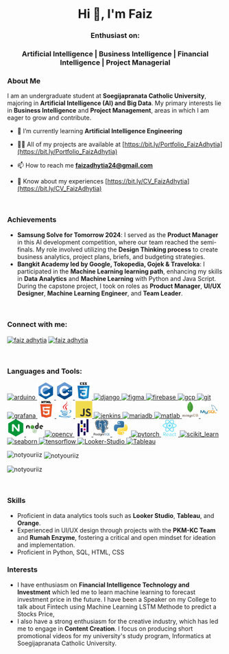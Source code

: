 <h1 align="center">Hi 👋, I'm Faiz</h1>
<h3 align="center"> Enthusiast on:</h3>
<h3 align="center"> Artificial Intelligence | Business Intelligence | Financial Intelligence | Project Managerial</h3>

### About Me
I am an undergraduate student at **Soegijapranata Catholic University**, majoring in **Artificial Intelligence (AI) and Big Data**. My primary interests lie in **Business Intelligence** and **Project Management**, areas in which I am eager to grow and contribute.
<br>

- 🌱 I’m currently learning **Artificial Intelligence Engineering**

- 👨‍💻 All of my projects are available at [https://bit.ly/Portfolio_FaizAdhytia](https://bit.ly/Portfolio_FaizAdhytia)

- 📫 How to reach me **faizadhytia24@gmail.com**

- 📄 Know about my experiences [https://bit.ly/CV_FaizAdhytia](https://bit.ly/CV_FaizAdhytia)
<br>

### Achievements
- **Samsung Solve for Tomorrow 2024**: I served as the **Product Manager** in this AI development competition, where our team reached the semi-finals. My role involved utilizing the **Design Thinking process** to create business analytics, project plans, briefs, and budgeting strategies.
- **Bangkit Academy led by Google, Tokopedia, Gojek & Traveloka**: I participated in the **Machine Learning learning path**, enhancing my skills in **Data Analytics** and **Machine Learning** with Python and Java Script. During the capstone project, I took on roles as **Product Manager**, **UI/UX Designer**, **Machine Learning Engineer**, and **Team Leader**.
<br>

<h3 align="left">Connect with me:</h3>
<p align="left">
  <a href="https://linkedin.com/in/faiz adhytia" target="blank"><img align="center" src="https://raw.githubusercontent.com/rahuldkjain/github-profile-readme-generator/master/src/images/icons/Social/linked-in-alt.svg" alt="faiz adhytia" height="30" width="40" /></a>
  <a href="https://www.fiverr.com/faiz_adhytia?up_rollout=true" target="blank"><img align="center" src="https://cdn.worldvectorlogo.com/logos/fiverr-2.svg" alt="faiz adhytia" height="30" width="40" /></a>

</p>
<br>

<h3 align="left">Languages and Tools:</h3>
<p align="left"> <a href="https://www.arduino.cc/" target="_blank" rel="noreferrer"> <img src="https://cdn.worldvectorlogo.com/logos/arduino-1.svg" alt="arduino" width="40" height="40"/> </a> <a href="https://www.cprogramming.com/" target="_blank" rel="noreferrer"> <img src="https://raw.githubusercontent.com/devicons/devicon/master/icons/c/c-original.svg" alt="c" width="40" height="40"/> </a> <a href="https://www.w3schools.com/cpp/" target="_blank" rel="noreferrer"> <img src="https://raw.githubusercontent.com/devicons/devicon/master/icons/cplusplus/cplusplus-original.svg" alt="cplusplus" width="40" height="40"/> </a> <a href="https://www.w3schools.com/css/" target="_blank" rel="noreferrer"> <img src="https://raw.githubusercontent.com/devicons/devicon/master/icons/css3/css3-original-wordmark.svg" alt="css3" width="40" height="40"/> </a> <a href="https://www.djangoproject.com/" target="_blank" rel="noreferrer"> <img src="https://cdn.worldvectorlogo.com/logos/django.svg" alt="django" width="40" height="40"/> </a> <a href="https://www.figma.com/" target="_blank" rel="noreferrer"> <img src="https://www.vectorlogo.zone/logos/figma/figma-icon.svg" alt="figma" width="40" height="40"/> </a> <a href="https://firebase.google.com/" target="_blank" rel="noreferrer"> <img src="https://www.vectorlogo.zone/logos/firebase/firebase-icon.svg" alt="firebase" width="40" height="40"/> </a> <a href="https://cloud.google.com" target="_blank" rel="noreferrer"> <img src="https://www.vectorlogo.zone/logos/google_cloud/google_cloud-icon.svg" alt="gcp" width="40" height="40"/> </a> <a href="https://git-scm.com/" target="_blank" rel="noreferrer"> <img src="https://www.vectorlogo.zone/logos/git-scm/git-scm-icon.svg" alt="git" width="40" height="40"/> </a> <a href="https://grafana.com" target="_blank" rel="noreferrer"> <img src="https://www.vectorlogo.zone/logos/grafana/grafana-icon.svg" alt="grafana" width="40" height="40"/> </a> <a href="https://www.w3.org/html/" target="_blank" rel="noreferrer"> <img src="https://raw.githubusercontent.com/devicons/devicon/master/icons/html5/html5-original-wordmark.svg" alt="html5" width="40" height="40"/> </a> <a href="https://www.java.com" target="_blank" rel="noreferrer"> <img src="https://raw.githubusercontent.com/devicons/devicon/master/icons/java/java-original.svg" alt="java" width="40" height="40"/> </a> <a href="https://developer.mozilla.org/en-US/docs/Web/JavaScript" target="_blank" rel="noreferrer"> <img src="https://raw.githubusercontent.com/devicons/devicon/master/icons/javascript/javascript-original.svg" alt="javascript" width="40" height="40"/> </a> <a href="https://www.jenkins.io" target="_blank" rel="noreferrer"> <img src="https://www.vectorlogo.zone/logos/jenkins/jenkins-icon.svg" alt="jenkins" width="40" height="40"/> </a> <a href="https://mariadb.org/" target="_blank" rel="noreferrer"> <img src="https://www.vectorlogo.zone/logos/mariadb/mariadb-icon.svg" alt="mariadb" width="40" height="40"/> </a> <a href="https://www.mathworks.com/" target="_blank" rel="noreferrer"> <img src="https://upload.wikimedia.org/wikipedia/commons/2/21/Matlab_Logo.png" alt="matlab" width="40" height="40"/> </a> <a href="https://www.mongodb.com/" target="_blank" rel="noreferrer"> <img src="https://raw.githubusercontent.com/devicons/devicon/master/icons/mongodb/mongodb-original-wordmark.svg" alt="mongodb" width="40" height="40"/> </a> <a href="https://www.mysql.com/" target="_blank" rel="noreferrer"> <img src="https://raw.githubusercontent.com/devicons/devicon/master/icons/mysql/mysql-original-wordmark.svg" alt="mysql" width="40" height="40"/> </a> <a href="https://www.nginx.com" target="_blank" rel="noreferrer"> <img src="https://raw.githubusercontent.com/devicons/devicon/master/icons/nginx/nginx-original.svg" alt="nginx" width="40" height="40"/> </a> <a href="https://nodejs.org" target="_blank" rel="noreferrer"> <img src="https://raw.githubusercontent.com/devicons/devicon/master/icons/nodejs/nodejs-original-wordmark.svg" alt="nodejs" width="40" height="40"/> </a> <a href="https://opencv.org/" target="_blank" rel="noreferrer"> <img src="https://www.vectorlogo.zone/logos/opencv/opencv-icon.svg" alt="opencv" width="40" height="40"/> </a> <a href="https://pandas.pydata.org/" target="_blank" rel="noreferrer"> <img src="https://raw.githubusercontent.com/devicons/devicon/2ae2a900d2f041da66e950e4d48052658d850630/icons/pandas/pandas-original.svg" alt="pandas" width="40" height="40"/> </a> <a href="https://www.postgresql.org" target="_blank" rel="noreferrer"> <img src="https://raw.githubusercontent.com/devicons/devicon/master/icons/postgresql/postgresql-original-wordmark.svg" alt="postgresql" width="40" height="40"/> </a> <a href="https://www.python.org" target="_blank" rel="noreferrer"> <img src="https://raw.githubusercontent.com/devicons/devicon/master/icons/python/python-original.svg" alt="python" width="40" height="40"/> </a> <a href="https://pytorch.org/" target="_blank" rel="noreferrer"> <img src="https://www.vectorlogo.zone/logos/pytorch/pytorch-icon.svg" alt="pytorch" width="40" height="40"/> </a> <a href="https://reactjs.org/" target="_blank" rel="noreferrer"> <img src="https://raw.githubusercontent.com/devicons/devicon/master/icons/react/react-original-wordmark.svg" alt="react" width="40" height="40"/> </a> <a href="https://scikit-learn.org/" target="_blank" rel="noreferrer"> <img src="https://upload.wikimedia.org/wikipedia/commons/0/05/Scikit_learn_logo_small.svg" alt="scikit_learn" width="40" height="40"/> </a> <a href="https://seaborn.pydata.org/" target="_blank" rel="noreferrer"> <img src="https://seaborn.pydata.org/_images/logo-mark-lightbg.svg" alt="seaborn" width="40" height="40"/> </a> <a href="https://www.tensorflow.org" target="_blank" rel="noreferrer"> <img src="https://www.vectorlogo.zone/logos/tensorflow/tensorflow-icon.svg" alt="tensorflow" width="40" height="40"/> <img src="https://cdn.worldvectorlogo.com/logos/looker-1.svg" alt="Looker-Studio" width="40" height="40"/> <img src="https://cdn.worldvectorlogo.com/logos/tableau-software.svg" alt="Tableau" width="40" height="40"/> </a>  </p>

<p><img align="left" src="https://github-readme-stats.vercel.app/api/top-langs?username=notyouriiz&show_icons=true&locale=en&layout=compact" alt="notyouriiz" /></p>

<p>&nbsp;<img align="center" src="https://github-readme-stats.vercel.app/api?username=notyouriiz&show_icons=true&locale=en" alt="notyouriiz" /></p>

<p><img align="center" src="https://github-readme-streak-stats.herokuapp.com/?user=notyouriiz&" alt="notyouriiz" /></p>
<br>

### Skills
- Proficient in data analytics tools such as **Looker Studio**, **Tableau**, and **Orange**.
- Experienced in UI/UX design through projects with the **PKM-KC Team** and **Rumah Enzyme**, fostering a critical and open mindset for ideation and implementation.
- Proficient in Python, SQL, HTML, CSS
  
### Interests
- I have enthusiasm on **Financial Intelligence Technology and Investment** which led me to learn machine learning to forecast investment price in the future. I have been a Speaker on my College to talk about Fintech using Machine Learning LSTM Methode to predict a Stocks Price,
- I also have a strong enthusiasm for the creative industry, which has led me to engage in **Content Creation**. I focus on producing short promotional videos for my university's study program, Informatics at Soegijapranata Catholic University.
